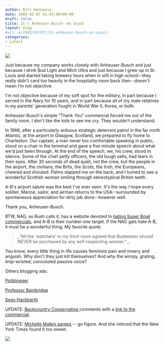 ```yaml
---
author: Bill Hennessy
date: 2005-02-07 01:54:00+00:00
draft: false
title: It's Anheuser-Busch--As Usual
layout: blog
#url: e/2005/02/07/its-anheuser-busch-as-usual/
categories:
- Latest
---
```


[![](/Documents%20and%20Settings/Bill/My%20Pictures/logo_02.jpg)
](https://herosalute.com/states/big_game_ad.html)


Just because my company works closely with Anheuser-Busch and just because I drink Bud Light and Mich Ultra and just because I grew up in St. Louis and started taking brewery tours when in still in high school--they really didn't card too heavily in the hospitality room back then--doesn't mean I'm not objective.




I'm not objective because of my soft spot for the military, in part because I served in the Navy for 10 years, and in part because all of my male relatives in my parents' generation fought in World War II, Korea, or both.




Anheuser-Busch's simple "Thank You" commercial forced me out of the family room. I don't like the kids to see me cry. They wouldn't understand. 




In 1986, after a particularly arduous strategic deterrent patrol in the far north Atlantic, at the airport in Glasgow, Scotland, we prepared to fly home to Charleston. Our captain, a man never too comfortable speaking in public, stood on a chair in the terminal and gave a five minute speech about what we'd just been through. At the end of the speech, we, his crew, stood in silence. Some of the chief petty officers, the old tough salts, had tears in their eyes. After 30 seconds of dead quiet, not the crew, but the people in the airport, the civilians, the Brits, the Scots, the Irish, the Europeans, cheered and shouted. Palms slapped me on the back,  and I turned to see a wonderful Scottish woman smiling through stereotypical British teeth.




A-B's airport salute was the best I've ever seen. It's the way I hope every soldier, Marine, sailor, and airman returns to the USA--surrounded by spontaneous appreciation for dirty job done--however well.




Thank you, Anheuser-Busch.




BTW, NAG, as Rush calls it, has a website devoted to [hating Super Bowl commercials](https://www.nowfoundation.org/issues/communications/watchout3/superbowl.html), and A-B is their number one target. If the NAG gals hate A-B, it must be a wonderful thing. My favorite quote:




> 

> 
> _"All the 'watchers' in my front room agreed that Budweiser should NEVER be purchased by any self-respecting woman." _
> 
> 




You know, every little thing in life causes feminists pain and misery and anguish. Why don't they just kill themselves? And why the wimpy, grating, limp-wristed, convoluted passive voice?




Others blogging ads:




[Poliblogger](https://www.poliblogger.com/index.php?p=6157)




[Professor Bainbridge](https://www.professorbainbridge.com/2005/02/first_quarter_0.html)




[Sean Hackbarth](https://www.theamericanmind.com/mt-test/archives/016335.html)  





UPDATE: [Backcountry Conservative ](https://www.jquinton.com/archives/002474.html) comments with a [link to the commercial](https://herosalute.com/states/big_game_ad.html).




UPDATE: [Michelle Malkin agrees ](https://michellemalkin.com/archives/001441.htm)-- go figure. And she noticed that the New York Times found it too sweet.  


![](https://blog.billhennessy.com/aggbug.aspx?PostID=1026)

